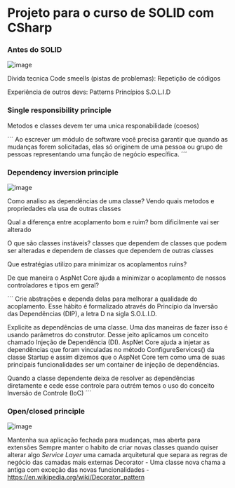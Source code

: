 # Projeto para o curso de SOLID com CSharp

### Antes do SOLID

![image](https://user-images.githubusercontent.com/73663282/206586715-f08e07f5-3701-44a4-86d1-228b2fda8b2c.png)

Dívida tecnica
Code smeells (pistas de problemas): 
    Repetição de códigos

Experiência de outros devs:
    Patterns
    Princípios
    S.O.L.I.D
    
 ### Single responsibility principle
   Metodos e classes devem ter uma unica responabilidade (coesos)

   ´´´
   Ao escrever um módulo de software você precisa garantir que quando as mudanças forem solicitadas, elas só originem de uma pessoa ou grupo de pessoas representando uma função de negócio específica.
   ´´´

### Dependency inversion principle

![image](https://user-images.githubusercontent.com/73663282/207467654-699bd250-7cac-499a-8d42-1bba71a10f4d.png)

Como analiso as dependências de uma classe? Vendo quais metodos e propriedades ela usa de outras classes

Qual a diferença entre acoplamento bom e ruim? bom dificilmente vai ser alterado

O que são classes instáveis? classes que dependem de classes que podem ser alteradas e dependem de classes que dependem de outras classes

Que estratégias utilizo para minimizar os acoplamentos ruins?

De que maneira o AspNet Core ajuda a minimizar o acoplamento de nossos controladores e tipos em geral?

´´´
Crie abstrações e dependa delas para melhorar a qualidade do acoplamento. Esse hábito é formalizado através do Princípio da Inversão das Dependências (DIP), a letra D na sigla S.O.L.I.D.

Explicite as dependências de uma classe. Uma das maneiras de fazer isso é usando parâmetros do construtor. Desse jeito aplicamos um conceito chamado Injeção de Dependência (DI). AspNet Core ajuda a injetar as dependências que foram vinculadas no método ConfigureServices() da classe Startup e assim dizemos que o AspNet Core tem como uma de suas principais funcionalidades ser um container de injeção de dependências.

Quando a classe dependente deixa de resolver as dependências diretamente e cede esse controle para outrém temos o uso do conceito Inversão de Controle (IoC)
´´´
### Open/closed principle

![image](https://user-images.githubusercontent.com/73663282/209338087-95596b2e-e091-4b7e-8d73-98e958b8e90a.png)

Mantenha sua aplicação fechada para mudanças, mas aberta para extensões
Sempre manter o habito de criar novas classes quando quiser alterar algo
*Service Layer* uma camada arquitetural que separa as regras de negócio das camadas mais externas
Decorator - Uma classe nova chama a antiga com exceção das novas funcionalidades - https://en.wikipedia.org/wiki/Decorator_pattern
 
